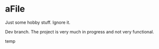 # aFile
Just some hobby stuff. Ignore it.

Dev branch. The project is very much in progress and not very functional.

temp
